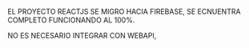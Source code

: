 EL PROYECTO REACTJS SE MIGRO HACIA FIREBASE, SE ECNUENTRA COMPLETO FUNCIONANDO AL 100%.

NO ES NECESARIO INTEGRAR CON WEBAPI,
